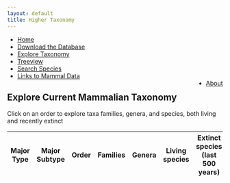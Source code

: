 ```yaml
---
layout: default
title: Higher Taxonomy
---
```

<script type="text/javascript" src="/js/papaparse.min.js"></script>
<script src="/js/filter.js"></script>
<script>document.addEventListener("DOMContentLoaded", createOrderTable)</script>

<ul class="header-ul">
<li><a href="/index.html">Home</a></li>
<li><a href="assets/data/MDD.zip">Download the Database</a></li>
<li><a href="taxa.html">Explore Taxonomy</a></li>
<li><a href="tree.html">Treeview</a></li>
<li><a href="explore.html">Search Species</a></li>
<li><a href="linksToData.html">Links to Mammal Data</a></li>
<li style="float:right"><a href="about.html">About</a></li>
</ul>

<p>
    <h2>
    Explore Current Mammalian Taxonomy
    </h2>
    Click on an order to explore taxa families, genera, and species, both living and recently extinct
</p>


<table class="table" id="orderTable">    
    <thead>
    <tr>
        <th class="taxa-sticky-header">Major Type</th>
        <th class="taxa-sticky-header">Major Subtype</th>
        <th class="taxa-sticky-header">Order</th>
        <th class="taxa-sticky-header">Families</th>
        <th class="taxa-sticky-header">Genera</th>
        <th class="taxa-sticky-header">Living species</th>
        <th class="taxa-sticky-header">Extinct species (last 500 years)</th>
    </tr>
    </thead>
</table>
